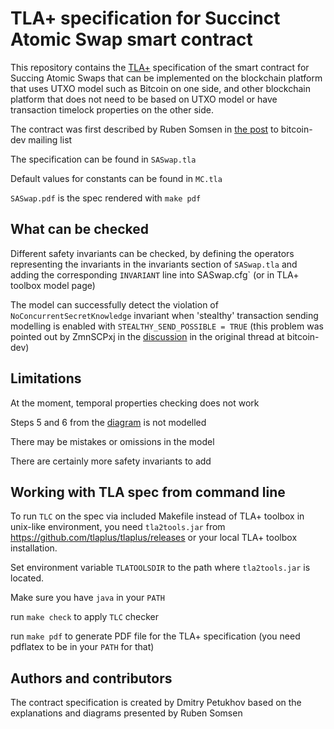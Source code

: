 # TLA+ specification for Succinct Atomic Swap smart contract

This repository contains the [TLA+](https://lamport.azurewebsites.net/tla/tla.html)
specification of the smart contract for Succing Atomic Swaps
that can be implemented on the blockchain platform that uses UTXO model
such as Bitcoin on one side, and other blockchain platform that does not need
to be based on UTXO model or have transaction timelock properties
on the other side.

The contract was first described by Ruben Somsen in
[the post](https://lists.linuxfoundation.org/pipermail/bitcoin-dev/2020-May/017846.html)
 to bitcoin-dev mailing list

The specification can be found in `SASwap.tla`

Default values for constants can be found in `MC.tla`

`SASwap.pdf` is the spec rendered with `make pdf`

## What can be checked

Different safety invariants can be checked, by defining the
operators representing the invariants in the invariants section
of `SASwap.tla` and adding the corresponding `INVARIANT` line
into SASwap.cfg` (or in TLA+ toolbox model page)

The model can successfully detect the violation of
`NoConcurrentSecretKnowledge` invariant when 'stealthy' transaction
sending modelling is enabled with `STEALTHY_SEND_POSSIBLE = TRUE`
(this problem was pointed out by ZmnSCPxj in the [discussion](https://lists.linuxfoundation.org/pipermail/bitcoin-dev/2020-May/017861.html) in the original thread at bitcoin-dev)

## Limitations

At the moment, temporal properties checking does not work

Steps 5 and 6 from the [diagram](https://gist.githubusercontent.com/RubenSomsen/8853a66a64825716f51b409be528355f/raw/27b696dffbb1fc7bf6dea58b3767ed17b47ca6b4/SuccinctAtomicSwap.svg)
is not modelled

There may be mistakes or omissions in the model

There are certainly more safety invariants to add

## Working with TLA spec from command line

To run `TLC` on the spec via included Makefile instead of
TLA+ toolbox in unix-like environment, you need `tla2tools.jar`
from https://github.com/tlaplus/tlaplus/releases or your local
TLA+ toolbox installation.

Set environment variable `TLATOOLSDIR` to the path where
`tla2tools.jar` is located.

Make sure you have `java` in your `PATH`

run `make check` to apply `TLC` checker

run `make pdf` to generate PDF file for the TLA+ specification
(you need pdflatex to be in your `PATH` for that)

## Authors and contributors

The contract specification is created by Dmitry Petukhov
based on the explanations and diagrams presented by Ruben Somsen
